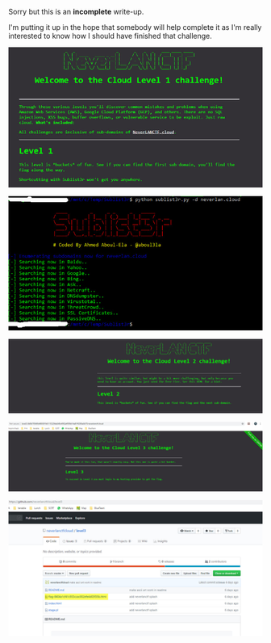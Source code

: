 Sorry but this is an **incomplete** write-up.

I'm putting it up in the hope that somebody will help complete it as I'm really interested to know 
how I should have finished that challenge.

![](https://github.com/k4nfr3/CTF-writeup/blob/master/2019-NeverlanCTF/start.jpg)

![](https://github.com/k4nfr3/CTF-writeup/blob/master/2019-NeverlanCTF/screen1.jpg)

![](https://github.com/k4nfr3/CTF-writeup/blob/master/2019-NeverlanCTF/screen2.jpg)

![](https://github.com/k4nfr3/CTF-writeup/blob/master/2019-NeverlanCTF/screen3.jpg)

![](https://github.com/k4nfr3/CTF-writeup/blob/master/2019-NeverlanCTF/screen3b.jpg)
